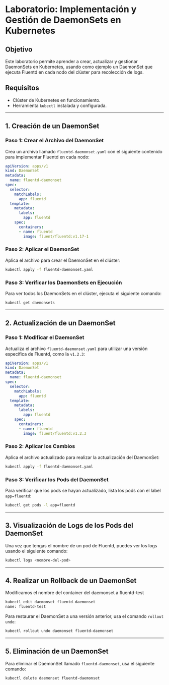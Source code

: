 
# Laboratorio: Implementación y Gestión de DaemonSets en Kubernetes

## Objetivo

Este laboratorio permite aprender a crear, actualizar y gestionar DaemonSets en Kubernetes, usando como ejemplo un DaemonSet que ejecuta Fluentd en cada nodo del clúster para recolección de logs.

## Requisitos

- Clúster de Kubernetes en funcionamiento.
- Herramienta `kubectl` instalada y configurada.

---

## 1. Creación de un DaemonSet

### Paso 1: Crear el Archivo del DaemonSet

Crea un archivo llamado `fluentd-daemonset.yaml` con el siguiente contenido para implementar Fluentd en cada nodo:

```yaml
apiVersion: apps/v1
kind: DaemonSet
metadata:
  name: fluentd-daemonset
spec:
  selector:
    matchLabels:
      app: fluentd
  template:
    metadata:
      labels:
        app: fluentd
    spec:
      containers:
      - name: fluentd
        image: fluent/fluentd:v1.17-1
```

### Paso 2: Aplicar el DaemonSet

Aplica el archivo para crear el DaemonSet en el clúster:

```bash
kubectl apply -f fluentd-daemonset.yaml
```

### Paso 3: Verificar los DaemonSets en Ejecución

Para ver todos los DaemonSets en el clúster, ejecuta el siguiente comando:

```bash
kubectl get daemonsets
```

---

## 2. Actualización de un DaemonSet

### Paso 1: Modificar el DaemonSet

Actualiza el archivo `fluentd-daemonset.yaml` para utilizar una versión específica de Fluentd, como la `v1.2.3`:

```yaml
apiVersion: apps/v1
kind: DaemonSet
metadata:
  name: fluentd-daemonset
spec:
  selector:
    matchLabels:
      app: fluentd
  template:
    metadata:
      labels:
        app: fluentd
    spec:
      containers:
      - name: fluentd
        image: fluent/fluentd:v1.2.3
```

### Paso 2: Aplicar los Cambios

Aplica el archivo actualizado para realizar la actualización del DaemonSet:

```bash
kubectl apply -f fluentd-daemonset.yaml
```

### Paso 3: Verificar los Pods del DaemonSet

Para verificar que los pods se hayan actualizado, lista los pods con el label `app=fluentd`:

```bash
kubectl get pods -l app=fluentd
```

---

## 3. Visualización de Logs de los Pods del DaemonSet

Una vez que tengas el nombre de un pod de Fluentd, puedes ver los logs usando el siguiente comando:

```bash
kubectl logs <nombre-del-pod>
```

---

## 4. Realizar un Rollback de un DaemonSet

Modificamos el nombre del container del daemonset a fluentd-test

```bash
kubectl edit daemonset fluentd-daemonset
name: fluentd-test
```
Para restaurar el DaemonSet a una versión anterior, usa el comando `rollout undo`:

```bash
kubectl rollout undo daemonset fluentd-daemonset
```

---

## 5. Eliminación de un DaemonSet

Para eliminar el DaemonSet llamado `fluentd-daemonset`, usa el siguiente comando:

```bash
kubectl delete daemonset fluentd-daemonset
```
